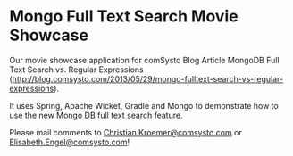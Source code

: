 Mongo Full Text Search Movie Showcase
==========

Our movie showcase application for comSysto Blog Article MongoDB Full Text Search vs. Regular Expressions (http://blog.comsysto.com/2013/05/29/mongo-fulltext-search-vs-regular-expressions).

It uses Spring, Apache Wicket, Gradle and Mongo to demonstrate how to use
the new Mongo DB full text search feature.

Please mail comments to Christian.Kroemer@comsysto.com or Elisabeth.Engel@comsysto.com!
